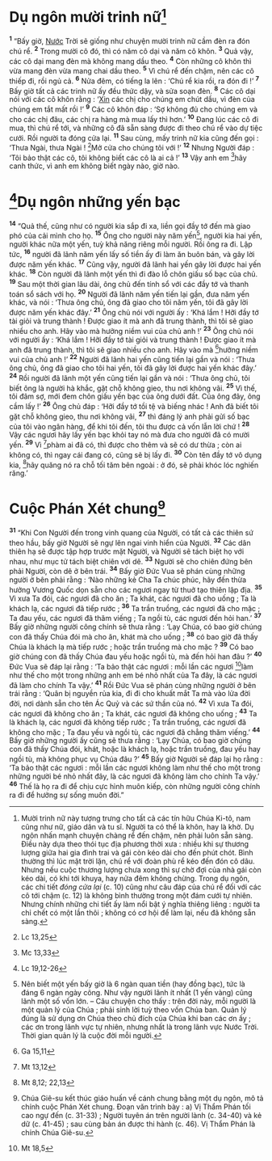 # Dụ ngôn mười trinh nữ[^1-6d5cd6ac-1d62-4cae-8419-09c5dbfaee34]
<sup><b>1</b></sup> “Bấy giờ, [Nước]() Trời sẽ giống như chuyện mười trinh nữ cầm đèn ra đón chú rể. <sup><b>2</b></sup> Trong mười cô đó, thì có năm cô dại và năm cô khôn. <sup><b>3</b></sup> Quả vậy, các cô dại mang đèn mà không mang dầu theo. <sup><b>4</b></sup> Còn những cô khôn thì vừa mang đèn vừa mang chai dầu theo. <sup><b>5</b></sup> Vì chú rể đến chậm, nên các cô thiếp đi, rồi ngủ cả. <sup><b>6</b></sup> Nửa đêm, có tiếng la lên : ‘Chú rể kia rồi, ra đón đi !’ <sup><b>7</b></sup> Bấy giờ tất cả các trinh nữ ấy đều thức dậy, và sửa soạn đèn. <sup><b>8</b></sup> Các cô dại nói với các cô khôn rằng : ‘[Xin]() các chị cho chúng em chút dầu, vì đèn của chúng em tắt mất rồi !’ <sup><b>9</b></sup> Các cô khôn đáp : ‘Sợ không đủ cho chúng em và cho các chị đâu, các chị ra hàng mà mua lấy thì hơn.’ <sup><b>10</b></sup> Đang lúc các cô đi mua, thì chú rể tới, và những cô đã sẵn sàng được đi theo chú rể vào dự tiệc cưới. Rồi người ta đóng cửa lại. <sup><b>11</b></sup> Sau cùng, mấy trinh nữ kia cũng đến gọi : ‘Thưa Ngài, thưa Ngài ! [^1@-6d5cd6ac-1d62-4cae-8419-09c5dbfaee34]Mở cửa cho chúng tôi với !’ <sup><b>12</b></sup> Nhưng Người đáp : ‘Tôi bảo thật các cô, tôi không biết các cô là ai cả !’ <sup><b>13</b></sup> Vậy anh em [^2@-6d5cd6ac-1d62-4cae-8419-09c5dbfaee34]hãy canh thức, vì anh em không biết ngày nào, giờ nào.


# [^3@-6d5cd6ac-1d62-4cae-8419-09c5dbfaee34]Dụ ngôn những yến bạc
<sup><b>14</b></sup> “Quả thế, cũng như có người kia sắp đi xa, liền gọi đầy tớ đến mà giao phó của cải mình cho họ. <sup><b>15</b></sup> Ông cho người này năm yến[^2-6d5cd6ac-1d62-4cae-8419-09c5dbfaee34], người kia hai yến, người khác nữa một yến, tuỳ khả năng riêng mỗi người. Rồi ông ra đi. Lập tức, <sup><b>16</b></sup> người đã lãnh năm yến lấy số tiền ấy đi làm ăn buôn bán, và gây lời được năm yến khác. <sup><b>17</b></sup> Cũng vậy, người đã lãnh hai yến gây lời được hai yến khác. <sup><b>18</b></sup> Còn người đã lãnh một yến thì đi đào lỗ chôn giấu số bạc của chủ. <sup><b>19</b></sup> Sau một thời gian lâu dài, ông chủ đến tính sổ với các đầy tớ và thanh toán sổ sách với họ. <sup><b>20</b></sup> Người đã lãnh năm yến tiến lại gần, đưa năm yến khác, và nói : ‘Thưa ông chủ, ông đã giao cho tôi năm yến, tôi đã gây lời được năm yến khác đây.’ <sup><b>21</b></sup> Ông chủ nói với người ấy : ‘Khá lắm ! Hỡi đầy tớ tài giỏi và trung thành ! Được giao ít mà anh đã trung thành, thì tôi sẽ giao nhiều cho anh. Hãy vào mà hưởng niềm vui của chủ anh !’ <sup><b>23</b></sup> Ông chủ nói với người ấy : ‘Khá lắm ! Hỡi đầy tớ tài giỏi và trung thành ! Được giao ít mà anh đã trung thành, thì tôi sẽ giao nhiều cho anh. Hãy vào mà [^4@-6d5cd6ac-1d62-4cae-8419-09c5dbfaee34]hưởng niềm vui của chủ anh !’ <sup><b>22</b></sup> Người đã lãnh hai yến cũng tiến lại gần và nói : ‘Thưa ông chủ, ông đã giao cho tôi hai yến, tôi đã gây lời được hai yến khác đây.’ <sup><b>24</b></sup> Rồi người đã lãnh một yến cũng tiến lại gần và nói : ‘Thưa ông chủ, tôi biết ông là người hà khắc, gặt chỗ không gieo, thu nơi không vãi. <sup><b>25</b></sup> Vì thế, tôi đâm sợ, mới đem chôn giấu yến bạc của ông dưới đất. Của ông đây, ông cầm lấy !’ <sup><b>26</b></sup> Ông chủ đáp : ‘Hỡi đầy tớ tồi tệ và biếng nhác ! Anh đã biết tôi gặt chỗ không gieo, thu nơi không vãi, <sup><b>27</b></sup> thì đáng lý anh phải gửi số bạc của tôi vào ngân hàng, để khi tôi đến, tôi thu được cả vốn lẫn lời chứ ! <sup><b>28</b></sup> Vậy các ngươi hãy lấy yến bạc khỏi tay nó mà đưa cho người đã có mười yến. <sup><b>29</b></sup> Vì [^5@-6d5cd6ac-1d62-4cae-8419-09c5dbfaee34]phàm ai đã có, thì được cho thêm và sẽ có dư thừa ; còn ai không có, thì ngay cái đang có, cũng sẽ bị lấy đi. <sup><b>30</b></sup> Còn tên đầy tớ vô dụng kia, [^6@-6d5cd6ac-1d62-4cae-8419-09c5dbfaee34]hãy quăng nó ra chỗ tối tăm bên ngoài : ở đó, sẽ phải khóc lóc nghiến răng.’


# Cuộc Phán Xét chung[^3-6d5cd6ac-1d62-4cae-8419-09c5dbfaee34]
<sup><b>31</b></sup> “Khi Con Người đến trong vinh quang của Người, có tất cả các thiên sứ theo hầu, bấy giờ Người sẽ ngự lên ngai vinh hiển của Người. <sup><b>32</b></sup> Các dân thiên hạ sẽ được tập hợp trước mặt Người, và Người sẽ tách biệt họ với nhau, như mục tử tách biệt chiên với dê. <sup><b>33</b></sup> Người sẽ cho chiên đứng bên phải Người, còn dê ở bên trái. <sup><b>34</b></sup> Bấy giờ Đức Vua sẽ phán cùng những người ở bên phải rằng : ‘Nào những kẻ Cha Ta chúc phúc, hãy đến thừa hưởng Vương Quốc dọn sẵn cho các ngươi ngay từ thuở tạo thiên lập địa. <sup><b>35</b></sup> Vì xưa Ta đói, các ngươi đã cho ăn ; Ta khát, các ngươi đã cho uống ; Ta là khách lạ, các ngươi đã tiếp rước ; <sup><b>36</b></sup> Ta trần truồng, các ngươi đã cho mặc ; Ta đau yếu, các ngươi đã thăm viếng ; Ta ngồi tù, các ngươi đến hỏi han.’ <sup><b>37</b></sup> Bấy giờ những người công chính sẽ thưa rằng : ‘Lạy Chúa, có bao giờ chúng con đã thấy Chúa đói mà cho ăn, khát mà cho uống ; <sup><b>38</b></sup> có bao giờ đã thấy Chúa là khách lạ mà tiếp rước ; hoặc trần truồng mà cho mặc ? <sup><b>39</b></sup> Có bao giờ chúng con đã thấy Chúa đau yếu hoặc ngồi tù, mà đến hỏi han đâu ?’ <sup><b>40</b></sup> Đức Vua sẽ đáp lại rằng : ‘Ta bảo thật các ngươi : mỗi lần các ngươi [^7@-6d5cd6ac-1d62-4cae-8419-09c5dbfaee34]làm như thế cho một trong những anh em bé nhỏ nhất của Ta đây, là các ngươi đã làm cho chính Ta vậy.’ <sup><b>41</b></sup> Rồi Đức Vua sẽ phán cùng những người ở bên trái rằng : ‘Quân bị nguyền rủa kia, đi đi cho khuất mắt Ta mà vào lửa đời đời, nơi dành sẵn cho tên Ác Quỷ và các sứ thần của nó. <sup><b>42</b></sup> Vì xưa Ta đói, các ngươi đã không cho ăn ; Ta khát, các ngươi đã không cho uống ; <sup><b>43</b></sup> Ta là khách lạ, các ngươi đã không tiếp rước ; Ta trần truồng, các ngươi đã không cho mặc ; Ta đau yếu và ngồi tù, các ngươi đã chẳng thăm viếng.’ <sup><b>44</b></sup> Bấy giờ những người ấy cũng sẽ thưa rằng : ‘Lạy Chúa, có bao giờ chúng con đã thấy Chúa đói, khát, hoặc là khách lạ, hoặc trần truồng, đau yếu hay ngồi tù, mà không phục vụ Chúa đâu ?’ <sup><b>45</b></sup> Bấy giờ Người sẽ đáp lại họ rằng : ‘Ta bảo thật các ngươi : mỗi lần các ngươi không làm như thế cho một trong những người bé nhỏ nhất đây, là các ngươi đã không làm cho chính Ta vậy.’ <sup><b>46</b></sup> Thế là họ ra đi để chịu cực hình muôn kiếp, còn những người công chính ra đi để hưởng sự sống muôn đời.”

[^1-6d5cd6ac-1d62-4cae-8419-09c5dbfaee34]: Mười trinh nữ này tượng trưng cho tất cả các tín hữu Chúa Ki-tô, nam cũng như nữ, giáo dân và tu sĩ. Người ta có thể là khôn, hay là khờ. Dụ ngôn nhấn mạnh chuyện chàng rể đến chậm, nên phải luôn sẵn sàng. Điều này dựa theo thói tục địa phương thời xưa : nhiều khi sự thương lượng giữa hai gia đình trai và gái còn kéo dài cho đến phút chót. Bình thường thì lúc mặt trời lặn, chú rể với đoàn phù rể kéo đến đón cô dâu. Nhưng nếu cuộc thương lượng chưa xong thì sự chờ đợi của nhà gái còn kéo dài, có khi tới khuya, hay nửa đêm không chừng. Trong dụ ngôn, các chi tiết *đóng cửa lại* (c. 10) cũng như câu đáp của chú rể đối với các cô tới chậm (c. 12) là không bình thường trong một đám cưới tự nhiên. Nhưng chính những chi tiết ấy làm nổi bật ý nghĩa thiêng liêng : người ta chỉ chết có một lần thôi ; không có cơ hội để làm lại, nếu đã không sẵn sàng.
[^2-6d5cd6ac-1d62-4cae-8419-09c5dbfaee34]: Nên biết một yến bấy giờ là 6 ngàn quan tiền (hay đồng bạc), tức là đáng 6 ngàn ngày công. Như vậy người lãnh ít nhất (1 yến vàng) cũng lãnh một số vốn lớn. – Câu chuyện cho thấy : trên đời này, mỗi người là một quản lý của Chúa ; phải sinh lời tuỳ theo vốn Chúa ban. Quản lý đúng là sử dụng ơn Chúa theo chủ đích của Chúa khi ban các ơn ấy ; các ơn trong lãnh vực tự nhiên, nhưng nhất là trong lãnh vực Nước Trời. Thời gian quản lý là cuộc đời mỗi người.
[^3-6d5cd6ac-1d62-4cae-8419-09c5dbfaee34]: Chúa Giê-su kết thúc giáo huấn về cánh chung bằng một dụ ngôn, mô tả chính cuộc Phán Xét chung. Đoạn văn trình bày : a) Vị Thẩm Phán tối cao ngự đến (c. 31-33) ; Người tuyên án trên người lành (c. 34-40) và kẻ dữ (c. 41-45) ; sau cùng bản án được thi hành (c. 46). Vị Thẩm Phán là chính Chúa Giê-su.
[^1@-6d5cd6ac-1d62-4cae-8419-09c5dbfaee34]: Lc 13,25
[^2@-6d5cd6ac-1d62-4cae-8419-09c5dbfaee34]: Mc 13,33
[^3@-6d5cd6ac-1d62-4cae-8419-09c5dbfaee34]: Lc 19,12-26
[^4@-6d5cd6ac-1d62-4cae-8419-09c5dbfaee34]: Ga 15,11
[^5@-6d5cd6ac-1d62-4cae-8419-09c5dbfaee34]: Mt 13,12
[^6@-6d5cd6ac-1d62-4cae-8419-09c5dbfaee34]: Mt 8,12; 22,13
[^7@-6d5cd6ac-1d62-4cae-8419-09c5dbfaee34]: Mt 18,5